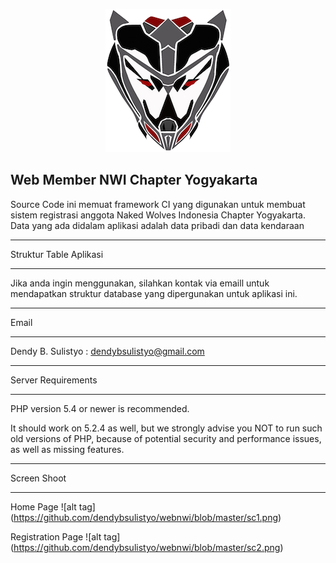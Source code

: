 
<p align="center">
<img src=https://github.com/dendybsulistyo/webnwi/blob/master/logo_nwi5.png>
</p>

<h2>Web Member NWI Chapter Yogyakarta</h2>

Source Code ini memuat framework CI yang digunakan untuk membuat sistem registrasi anggota Naked Wolves Indonesia
Chapter Yogyakarta. Data yang ada didalam aplikasi adalah data pribadi dan data kendaraan


************************
Struktur Table Aplikasi
************************

Jika anda ingin menggunakan, silahkan kontak via emaill untuk mendapatkan struktur database yang dipergunakan untuk aplikasi ini.


*******
Email
*******

Dendy B. Sulistyo : dendybsulistyo@gmail.com

*******************
Server Requirements
*******************

PHP version 5.4 or newer is recommended.

It should work on 5.2.4 as well, but we strongly advise you NOT to run
such old versions of PHP, because of potential security and performance
issues, as well as missing features.

********************
Screen Shoot
********************

Home Page
![alt tag] (https://github.com/dendybsulistyo/webnwi/blob/master/sc1.png)

Registration Page
![alt tag] (https://github.com/dendybsulistyo/webnwi/blob/master/sc2.png)